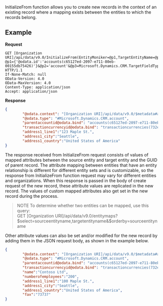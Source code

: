InitializeFrom function allows you to create new records in the context of an existing record where a mapping exists between the entities to which the records belong. 

## Example

**Request**

```HTTP
GET [Organization URI]/api/data/v9.0/InitializeFrom(EntityMoniker=@p1,TargetEntityName=@p2,TargetFieldType=@p3)?@p1={'@odata.id':'accounts(c65127ed-2097-e711-80eb-00155db75426)'}&@p2='account'&@p3=Microsoft.Dynamics.CRM.TargetFieldType'ValidForCreate' HTTP/1.1
If-None-Match: null
OData-Version: 4.0
OData-MaxVersion: 4.0
Content-Type: application/json
Accept: application/json
```

**Response**

```JSON
{
        "@odata.context": "[Organization URI]/api/data/v9.0/$metadata#accounts/$entity",
        "@odata.type": "#Microsoft.Dynamics.CRM.account",
        "parentaccountid@odata.bind": "accounts(c65127ed-2097-e711-80eb-00155db75426)",
        "transactioncurrencyid@odata.bind": "transactioncurrencies(732e87e1-1d96-e711-80e4-00155db75426)",
        "address1_line1":"123 Maple St.",
        "address1_city":"Seattle",
        "address1_country":"United States of America"
}
```

The response received from InitializeFrom request consists of values of mapped attributes between the source entity and target entity and the GUID of parent record. The attribute mapping between entities that have an entity relationship is different for different entity sets and is customizable, so the response from InitializeFrom function request may vary for different entities and organizations. When this response is passed in the body of create request of the new record, these attribute values are replicated in the new record. The values of custom mapped attributes also get set in the new record during the process.

> NOTE
> To determine whether two entities can be mapped, use this query:  
> GET [Organization URI]/api/data/v9.0/entitymaps?$select=sourceentityname,targetentityname&$orderby=sourceentityname

Other attribute values can also be set and/or modified for the new record by adding them in the JSON request body, as shown in the example below.

```JSON
{
        "@odata.context": "[Organization URI]/api/data/v9.0/$metadata#accounts/$entity",
        "@odata.type": "#Microsoft.Dynamics.CRM.account",
        "parentaccountid@odata.bind": "accounts(c65127ed-2097-e711-80eb-00155db75426)",
        "transactioncurrencyid@odata.bind": "transactioncurrencies(732e87e1-1d96-e711-80e4-00155db75426)",
        "name":"Contoso Ltd",
        "numberofemployees":"200",
        "address1_line1":"100 Maple St.",
        "address1_city":"Seattle",
        "address1_country":"United States of America",
        "fax":"73737"
}
```
